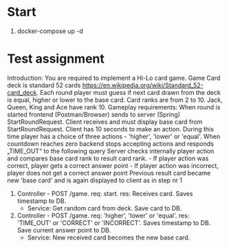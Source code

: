 # Start

1. docker-compose up -d


# Test assignment

Introduction:
You are required to implement a Hi-Lo card game. Game Card deck is standard 52 cards https://en.wikipedia.org/wiki/Standard_52-card_deck. Each round player must guess if next card drawn from the deck is equal, higher or lower to the base card. Card ranks are from 2 to 10. Jack, Queen, King and Ace have rank 10.
Gameplay requirements:
When round is started frontend (Postman/Browser) sends to server (Spring) StartRoundRequest. Client receives and must display base card from StartRoundRequest.
Client has 10 seconds to make an action. During this time player has a choice of three actions - 'higher', 'lower' or 'equal'.
When countdown reaches zero backend stops accepting actions and responds „TIME_OUT“ to the following query
Server checks internally player action and compares base card rank to result card rank. - If player action was correct, player gets a correct answer point - If player action was incorrect, player does not get a correct answer point
Previous result card became new 'base card' and is again displayed to client as in step nr 1

1. Controller - POST /game. req: start. res: Receives card. Saves timestamp to DB.
   - Service: Get random card from deck. Save card to DB.
2. Controller - POST /game. req: 'higher', 'lower' or 'equal'. res: 'TIME_OUT' or 'CORRECT' or 'INCORRECT'. Saves timestamp to DB. Save current answer point to DB.
   - Service: New received card becomes the new base card.





